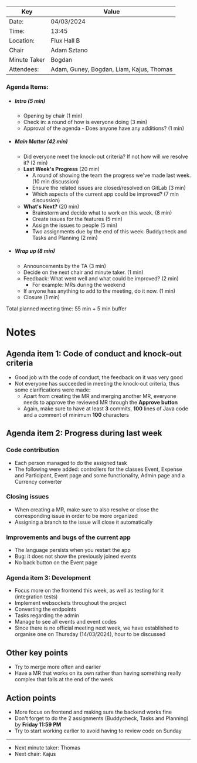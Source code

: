 | Key | Value           |
| --- |-----------------|
| Date: | 04/03/2024      |
| Time: | 13:45           |
| Location: | Flux Hall B     |
| Chair | Adam Sztano     |
| Minute Taker | Bogdan          |
| Attendees: | Adam, Guney, Bogdan, Liam, Kajus, Thomas |
### Agenda Items:
- ##### Intro (5 min)
  - Opening by chair (1 min)
  - Check in: a round of how is everyone doing (3 min)
  - Approval of the agenda - Does anyone have any additions? (1 min)
- ##### Main Matter (42 min)
  - Did everyone meet the knock-out criteria? If not how will we resolve it? (2 min)
  - **Last Week's Progress** (20 min)
    - A round of showing the team the progress we've made last week. (10 min discussion)
    - Ensure the related issues are closed/resolved on GitLab (3 min)
    - Which aspects of the current app could be improved? (7 min discussion)
  - **What's Next?** (20 min)
    - Brainstorm and decide what to work on this week. (8 min)
    - Create issues for the features (5 min)
    - Assign the issues to people (5 min)
    - Two assignments due by the end of this week: Buddycheck and Tasks and Planning (2 min)
- ##### Wrap up (8 min)
  - Announcements by the TA (3 min)
  - Decide on the next chair and minute taker. (1 min)
  - Feedback: What went well and what could be improved? (2 min)
    - For example: MRs during the weekend
  - If anyone has anything to add to the meeting, do it now. (1 min)
  - Closure (1 min)

Total planned meeting time: 55 min + 5 min buffer

# Notes

## Agenda item 1: Code of conduct and knock-out criteria

- Good job with the code of conduct, the feedback on it was very good
- Not everyone has succeeded in meeting the knock-out criteria, thus some clarifications were made:
  - Apart from creating the MR and merging another MR, everyone needs to approve the reviewed MR through the **Approve button**
  - Again, make sure to have at least **3** commits, **100** lines of Java code and a comment of minimum **100** characters

## Agenda item 2: Progress during last week

### Code contribution
- Each person managed to do the assigned task
- The following were added: controllers for the classes Event, Expense and Participant, Event page and some functionality, Admin page and a Currency converter

### Closing issues
- When creating a MR, make sure to also resolve or close the corresponding issue in order to be more organized
- Assigning a branch to the issue will close it automatically

### Improvements and bugs of the current app
- The language persists when you restart the app
- Bug: it does not show the previously joined events
- No back button on the Event page

### Agenda item 3: Development
- Focus more on the frontend this week, as well as testing for it (integration tests)
- Implement websockets throughout the project
- Converting the endpoints
- Tasks regarding the admin
- Manage to see all events and event codes
- Since there is no official meeting next week, we have established to organise one on Thursday (14/03/2024), hour to be discussed

## Other key points
- Try to merge more often and earlier
- Have a MR that works on its own rather than having something really complex that fails at the end of the week


## Action points
- More focus on frontend and making sure the backend works fine
- Don't forget to do the 2 assignments (Buddycheck, Tasks and Planning) by **Friday 11:59 PM**
- Try to start working earlier to avoid having to review code on Sunday

---
- Next minute taker: Thomas
- Next chair: Kajus
